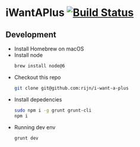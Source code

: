 # iWantAPlus [![Build Status](https://travis-ci.org/rijn/i-want-a-plus.svg?branch=master)](https://travis-ci.org/rijn/i-want-a-plus)

## Development

- Install Homebrew on macOS
- Install node
    ```bash
    brew install node@6
    ```
- Checkout this repo
    ```bash
    git clone git@github.com:rijn/i-want-a-plus
    ```
- Install depedencies
    ```bash
    sudo npm i -g grunt grunt-cli
    npm i
    ```
- Running dev env
    ```bash
    grunt dev
    ```

